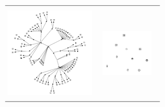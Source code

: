 <table>
  <tr>
    <td>
      <p align="center">
        <img src="emoji.svg" width="100%"/>
      </p>
    </td>
    <td>
      <p align="center">
        <img src="network.svg" width="80%"/>
      </p>
    </td>
  </tr>
</table>

<!--

<h3 align="center">Hello, I'm Shane 👋</h3>

<p align="center">
  <img src="https://github-readme-stats.vercel.app/api/top-langs/?username=shanedrabing&layout=compact&theme=transparent&hide=html&langs_count=32" />
</p>

- 🔭 Toying with [seedling](https://github.com/shanedrabing/seedling), [pyrat](https://github.com/shanedrabing/pyrat), and [taxopedia](https://github.com/shanedrabing/taxopedia).

- 🌱 Just graduated Johns Hopkins, AAP with an MS in Bioinformatics!

- 👯 Mentoring the R language track at [exercism](https://exercism.org/profiles/shanedrabing)

- 💬 Ask me about tutoring on [Wyzant](https://www.wyzant.com/match/tutor/88172405)

- 📝 My (work-in-progress) website can be found [here](https://shanedrabing.github.io/)

- 🤔 Looking for connections to computational biology researchers

-->
